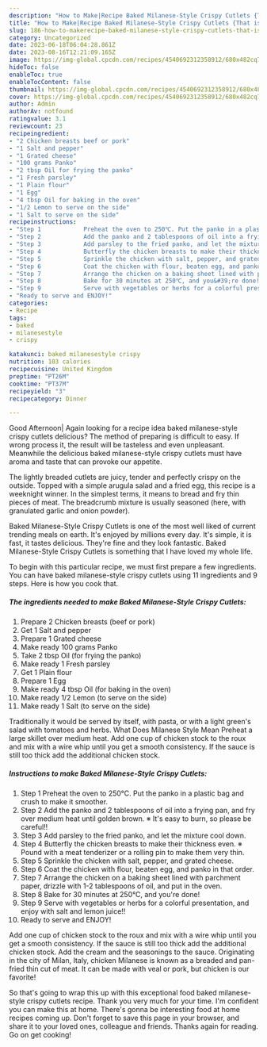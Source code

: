 ```yaml
---
description: "How to Make|Recipe Baked Milanese-Style Crispy Cutlets {That is Delicious"
title: "How to Make|Recipe Baked Milanese-Style Crispy Cutlets {That is Delicious"
slug: 186-how-to-makerecipe-baked-milanese-style-crispy-cutlets-that-is-delicious
category: Uncategorized
date: 2023-06-18T06:04:28.861Z
date: 2023-08-16T12:21:09.165Z
image: https://img-global.cpcdn.com/recipes/4540692312358912/680x482cq70/baked-milanese-style-crispy-cutlets-recipe-main-photo.jpg
hideToc: false
enableToc: true
enableTocContent: false
thumbnail: https://img-global.cpcdn.com/recipes/4540692312358912/680x482cq70/baked-milanese-style-crispy-cutlets-recipe-main-photo.jpg
cover: https://img-global.cpcdn.com/recipes/4540692312358912/680x482cq70/baked-milanese-style-crispy-cutlets-recipe-main-photo.jpg
author: Admin
authorAv: notfound
ratingvalue: 3.1
reviewcount: 23
recipeingredient:
- "2 Chicken breasts beef or pork"
- "1 Salt and pepper"
- "1 Grated cheese"
- "100 grams Panko"
- "2 tbsp Oil for frying the panko"
- "1 Fresh parsley"
- "1 Plain flour"
- "1 Egg"
- "4 tbsp Oil for baking in the oven"
- "1/2 Lemon to serve on the side"
- "1 Salt to serve on the side"
recipeinstructions:
- "Step 1            Preheat the oven to 250℃. Put the panko in a plastic bag and crush to make it smoother."
- "Step 2            Add the panko and 2 tablespoons of oil into a frying pan, and fry over medium heat until golden brown. ※ It&#39;s easy to burn, so please be careful!!"
- "Step 3            Add parsley to the fried panko, and let the mixture cool down."
- "Step 4            Butterfly the chicken breasts to make their thickness even. ※ Pound with a meat tenderizer or a rolling pin to make them very thin."
- "Step 5            Sprinkle the chicken with salt, pepper, and grated cheese."
- "Step 6            Coat the chicken with flour, beaten egg, and panko in that order."
- "Step 7            Arrange the chicken on a baking sheet lined with parchment paper, drizzle with 1-2 tablespoons of oil, and put in the oven."
- "Step 8            Bake for 30 minutes at 250℃, and you&#39;re done!"
- "Step 9            Serve with vegetables or herbs for a colorful presentation, and enjoy with salt and lemon juice!!"
- "Ready to serve and ENJOY!"
categories:
- Recipe
tags:
- baked
- milanesestyle
- crispy

katakunci: baked milanesestyle crispy 
nutrition: 103 calories
recipecuisine: United Kingdom
preptime: "PT26M"
cooktime: "PT37M"
recipeyield: "3"
recipecategory: Dinner

---
```



Good Afternoon| Again looking for a recipe idea baked milanese-style crispy cutlets delicious? The method of preparing is difficult to easy. If wrong process it, the result will be tasteless and even unpleasant. Meanwhile the delicious baked milanese-style crispy cutlets must have aroma and taste that can provoke our appetite.





The lightly breaded cutlets are juicy, tender and perfectly crispy on the outside. Topped with a simple arugula salad and a fried egg, this recipe is a weeknight winner. In the simplest terms, it means to bread and fry thin pieces of meat. The breadcrumb mixture is usually seasoned (here, with granulated garlic and onion powder).

Baked Milanese-Style Crispy Cutlets is one of the most well liked of current trending meals on earth. It's enjoyed by millions every day. It's simple, it is fast, it tastes delicious. They're fine and they look fantastic. Baked Milanese-Style Crispy Cutlets is something that I have loved my whole life.


To begin with this particular recipe, we must first prepare a few ingredients. You can have baked milanese-style crispy cutlets using 11 ingredients and 9 steps. Here is how you cook that.

<!--inarticleads1-->

##### The ingredients needed to make Baked Milanese-Style Crispy Cutlets:

1. Prepare 2 Chicken breasts (beef or pork)
1. Get 1 Salt and pepper
1. Prepare 1 Grated cheese
1. Make ready 100 grams Panko
1. Take 2 tbsp Oil (for frying the panko)
1. Make ready 1 Fresh parsley
1. Get 1 Plain flour
1. Prepare 1 Egg
1. Make ready 4 tbsp Oil (for baking in the oven)
1. Make ready 1/2 Lemon (to serve on the side)
1. Make ready 1 Salt (to serve on the side)


Traditionally it would be served by itself, with pasta, or with a light green&#39;s salad with tomatoes and herbs. What Does Milanese Style Mean Preheat a large skillet over medium heat. Add one cup of chicken stock to the roux and mix with a wire whip until you get a smooth consistency. If the sauce is still too thick add the additional chicken stock. 

<!--inarticleads2-->

##### Instructions to make Baked Milanese-Style Crispy Cutlets:

1. Step 1            Preheat the oven to 250℃. Put the panko in a plastic bag and crush to make it smoother.
1. Step 2            Add the panko and 2 tablespoons of oil into a frying pan, and fry over medium heat until golden brown. ※ It&#39;s easy to burn, so please be careful!!
1. Step 3            Add parsley to the fried panko, and let the mixture cool down.
1. Step 4            Butterfly the chicken breasts to make their thickness even. ※ Pound with a meat tenderizer or a rolling pin to make them very thin.
1. Step 5            Sprinkle the chicken with salt, pepper, and grated cheese.
1. Step 6            Coat the chicken with flour, beaten egg, and panko in that order.
1. Step 7            Arrange the chicken on a baking sheet lined with parchment paper, drizzle with 1-2 tablespoons of oil, and put in the oven.
1. Step 8            Bake for 30 minutes at 250℃, and you&#39;re done!
1. Step 9            Serve with vegetables or herbs for a colorful presentation, and enjoy with salt and lemon juice!!
1. Ready to serve and ENJOY!

Add one cup of chicken stock to the roux and mix with a wire whip until you get a smooth consistency. If the sauce is still too thick add the additional chicken stock. Add the cream and the seasonings to the sauce. Originating in the city of Milan, Italy, chicken Milanese is known as a breaded and pan-fried thin cut of meat. It can be made with veal or pork, but chicken is our favorite! 

So that's going to wrap this up with this exceptional food baked milanese-style crispy cutlets recipe. Thank you very much for your time. I'm confident you can make this at home. There's gonna be interesting food at home recipes coming up. Don't forget to save this page in your browser, and share it to your loved ones, colleague and friends. Thanks again for reading. Go on get cooking!
